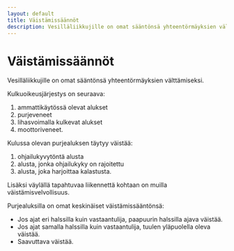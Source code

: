```yaml
---
layout: default
title: Väistämissäännöt
description: Vesilläliikkujille on omat sääntönsä yhteentörmäyksien välttämiseksi
---
```


Väistämissäännöt
================

Vesilläliikkujille on omat sääntönsä yhteentörmäyksien välttämiseksi.

Kulkuoikeusjärjestys on seuraava:

1. ammattikäytössä olevat alukset
1. purjeveneet
1. lihasvoimalla kulkevat alukset
1. moottoriveneet.

Kulussa olevan purjealuksen täytyy väistää:

1. ohjailukyvytöntä alusta
1. alusta, jonka ohjailukyky on rajoitettu
1. alusta, joka harjoittaa kalastusta.

Lisäksi väylällä tapahtuvaa liikennettä kohtaan on muilla väistämisvelvollisuus.

Purjealuksilla on omat keskinäiset väistämissääntönsä:

* Jos ajat eri halssilla kuin vastaantulija, paapuurin halssilla ajava väistää.
* Jos ajat samalla halssilla kuin vastaantulija, tuulen yläpuolella oleva väistää.
* Saavuttava väistää.
